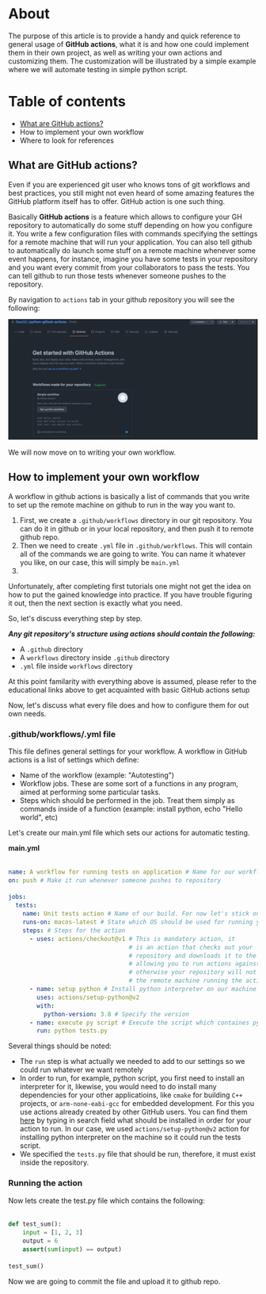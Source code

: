# About

The purpose of this article is to provide a handy and quick reference to general usage of **GitHub actions**, what it is and how one could implement them in their own project, as well as writing your own actions and customizing them. The customization will be illustrated by a simple example where we will automate testing in simple python script.

# Table of contents
* [What are GitHub actions?](#What-are-GitHub-actions?)
* How to implement your own workflow
* Where to look for references

## What are GitHub actions?

Even if you are experienced git user who knows tons of git workflows and best practices, you still might not even heard of some amazing features the GitHub platform itself has to offer. GitHub action is one such thing.

Basically **GitHub actions** is a feature which allows to configure your GH repository to automatically do some stuff depending on how you configure it. You write a few configuration files with commands specifying the settings for a remote machine that will run your application. You can also tell github to automatically do launch some stuff on a remote machine whenever some event happens, for instance, imagine you have some tests in your repository and you want every commit from your collaborators to pass the tests. You can tell github to run those tests whenever someone pushes to the repository.

By navigation to `actions` tab in your github repository you will see the following:



![actions-tab](images/1.png)

We will now move on to writing your own workflow.

## How to implement your own workflow

A workflow in github actions is basically a list of commands that you write to set up the remote machine on github to run in the way you want to. 


1) First, we create a `.github/workflows` directory in our git repository. You can do it in github or in your local repository, and then push it to remote github repo.
2) Then we need to create `.yml` file in `.github/workflows`. This will contain all of the commands we are going to write. You can name it whatever you like, on our case, this will simply be `main.yml`
3)

Unfortunately, after completing first tutorials one might not get the idea on how to put the gained knowledge into practice. If you have trouble figuring it out, then the next section is exactly what you need.

So, let's discuss everything step by step.

***Any git repository's structure using actions should contain the following:***

* A `.github` directory
* A `workflows` directory inside `.github` directory
* `.yml` file inside `workflows` directory

At this point familarity with everything above is assumed, please refer to the educational links above to get acquainted with basic GitHub actions setup

Now, let's discuss what every file does and how to configure them for out own needs.

### .github/workflows/.yml file

This file defines general settings for your workflow. A workflow in GitHub actions is a list of settings which define:
* Name of the workflow (example: "Autotesting")
* Workflow jobs. These are some sort of a functions in any program, aimed at performing some particular tasks.
* Steps which should be performed in the job. Treat them simply as commands inside of a function (example: install python, echo "Hello world", etc)

Let's create our main.yml file which sets our actions for automatic testing.

**main.yml**
```yml

name: A workflow for running tests on application # Name for our workflow
on: push # Make it run whenever someone pushes to repository

jobs: 
  tests:
    name: Unit tests action # Name of our build. For now let's stick only to single build
    runs-on: macos-latest # State which OS should be used for running your action
    steps: # Steps for the action
      - uses: actions/checkout@v1 # This is mandatory action, it 
                                  # is an action that checks out your
                                  # repository and downloads it to the runner,
                                  # allowing you to run actions against your code
                                  # otherwise your repository will not be cloned to
                                  # the remote machine running the action
      - name: setup python # Install python interpreter on our machine # this is another step
        uses: actions/setup-python@v2
        with:
          python-version: 3.8 # Specify the version
      - name: execute py script # Execute the script which containes python tests
        run: python tests.py

```

Several things should be noted:
* The `run` step is what actually we needed to add to our settings so we could run whatever we want remotely
* In order to run, for example, python script, you first need to install an interpreter for it, likewise, you would need to do install many dependencies for your other applicatioins, like `cmake`
for building `C++` projects, or `arm-none-eabi-gcc` for embedded development. For this you use actions already created by other GitHub users. You can find them [here](https://github.com/marketplace?type=actions) by typing in search field what should be installed in order for your action to run. In our case, we used `actions/setup-python@v2` action for installing python interpreter on the machine so it could run the tests script.
* We specified the `tests.py` file that should be run, therefore, it must exist inside the repository.

### Running the action

Now lets create the test.py file which contains the following:

```python

def test_sum():
    input = [1, 2, 3]
    output = 6
    assert(sum(input) == output)

test_sum()

```

Now we are going to commit the file and upload it to github repo.